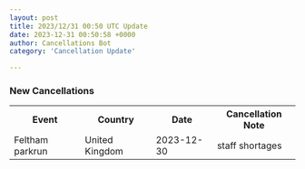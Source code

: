 ```yaml
---
layout: post
title: 2023/12/31 00:50 UTC Update
date: 2023-12-31 00:50:58 +0000
author: Cancellations Bot
category: 'Cancellation Update'

---
```


<h3>New Cancellations</h3>
<div class='hscrollable'>
<table style='width: 100%'>
    <tr>
        <th>Event</th>
        <th>Country</th>
        <th>Date</th>
        <th>Cancellation Note</th>
    </tr>
    <tr>
        <td>Feltham parkrun</td>
        <td>United Kingdom</td>
        <td>2023-12-30</td>
        <td>staff shortages</td>
    </tr>
</table>
</div>
